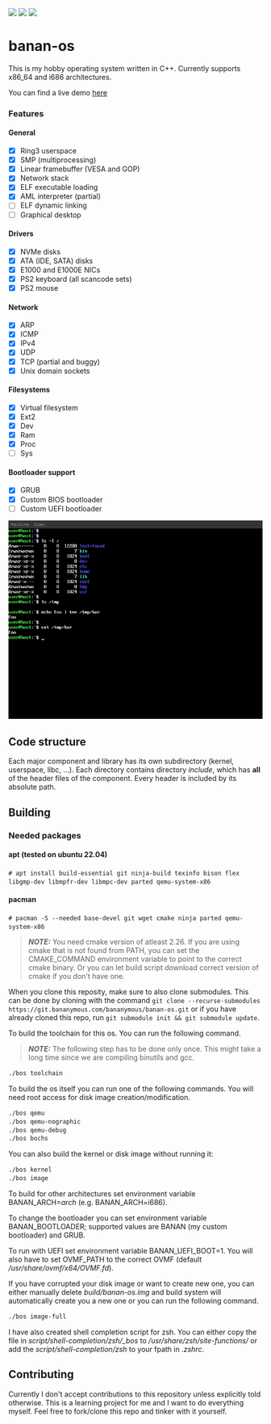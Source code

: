 [![](https://tokei.rs/b1/github/Bananymous/banan-os)](https://git.bananymous.com/Bananymous/banan-os)
[![](https://img.shields.io/github/commit-activity/m/Bananymous/banan-os)](https://git.bananymous.com/Bananymous/banan-os)
[![](https://img.shields.io/github/license/bananymous/banan-os)](https://git.bananymous.com/Bananymous/banan-os/src/branch/main/LICENSE)

# banan-os

This is my hobby operating system written in C++. Currently supports x86\_64 and i686 architectures.

You can find a live demo [here](https://bananymous.com/banan-os)

### Features

#### General
- [x] Ring3 userspace
- [x] SMP (multiprocessing)
- [x] Linear framebuffer (VESA and GOP)
- [x] Network stack
- [x] ELF executable loading
- [x] AML interpreter (partial)
- [ ] ELF dynamic linking
- [ ] Graphical desktop

#### Drivers
- [x] NVMe disks
- [x] ATA (IDE, SATA) disks
- [x] E1000 and E1000E NICs
- [x] PS2 keyboard (all scancode sets)
- [x] PS2 mouse

#### Network
- [x] ARP
- [x] ICMP
- [x] IPv4
- [x] UDP
- [x] TCP (partial and buggy)
- [x] Unix domain sockets

#### Filesystems
- [x] Virtual filesystem
- [x] Ext2
- [x] Dev
- [x] Ram
- [x] Proc
- [ ] Sys

#### Bootloader support
- [x] GRUB
- [x] Custom BIOS bootloader
- [ ] Custom UEFI bootloader

![screenshot from qemu running banan-os](assets/banan-os.png)

## Code structure

Each major component and library has its own subdirectory (kernel, userspace, libc, ...). Each directory contains directory *include*, which has **all** of the header files of the component. Every header is included by its absolute path.

## Building

### Needed packages

#### apt (tested on ubuntu 22.04)
```# apt install build-essential git ninja-build texinfo bison flex libgmp-dev libmpfr-dev libmpc-dev parted qemu-system-x86```

#### pacman
```# pacman -S --needed base-devel git wget cmake ninja parted qemu-system-x86```

> ***NOTE:*** You need cmake version of atleast 2.26. If you are using cmake that is not found from PATH, you can set the CMAKE\_COMMAND environment variable to point to the correct cmake binary. Or you can let build script download correct version of cmake if you don't have one.

When you clone this reposity, make sure to also clone submodules. This can be done by cloning with the command ```git clone --recurse-submodules https://git.bananymous.com/bananymous/banan-os.git``` or if you have already cloned this repo, run ```git submodule init && git submodule update```.

To build the toolchain for this os. You can run the following command.
> ***NOTE:*** The following step has to be done only once. This might take a long time since we are compiling binutils and gcc.
```sh
./bos toolchain
```

To build the os itself you can run one of the following commands. You will need root access for disk image creation/modification.
```sh
./bos qemu
./bos qemu-nographic
./bos qemu-debug
./bos bochs
```

You can also build the kernel or disk image without running it:
```sh
./bos kernel
./bos image
```

To build for other architectures set environment variable BANAN\_ARCH=*arch* (e.g. BANAN\_ARCH=i686).

To change the bootloader you can set environment variable BANAN\_BOOTLOADER; supported values are BANAN (my custom bootloader) and GRUB.

To run with UEFI set environment variable BANAN\_UEFI\_BOOT=1. You will also have to set OVMF\_PATH to the correct OVMF (default */usr/share/ovmf/x64/OVMF.fd*).

If you have corrupted your disk image or want to create new one, you can either manually delete *build/banan-os.img* and build system will automatically create you a new one or you can run the following command.
```sh
./bos image-full
```

I have also created shell completion script for zsh. You can either copy the file in _script/shell-completion/zsh/\_bos_ to _/usr/share/zsh/site-functions/_ or add the _script/shell-completion/zsh_ to your fpath in _.zshrc_.

## Contributing

Currently I don't accept contributions to this repository unless explicitly told otherwise. This is a learning project for me and I want to do everything myself. Feel free to fork/clone this repo and tinker with it yourself.
